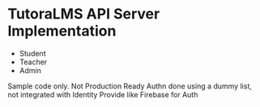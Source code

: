 # TutoraLMS API Server Implementation
- Student
- Teacher
- Admin

Sample code only. Not Production Ready
Authn done using a dummy list, not integrated with Identity Provide like Firebase for Auth
